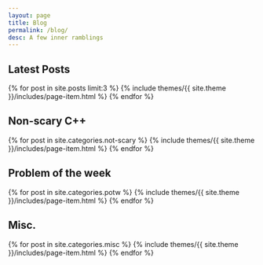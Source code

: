 ```yaml
---
layout: page
title: Blog
permalink: /blog/
desc: A few inner ramblings
---
```


<h2>Latest Posts</h2>
{% for post in site.posts limit:3 %}
  {% include themes/{{ site.theme }}/includes/page-item.html %}
{% endfor %}

<h2>Non-scary C++</h2>
{% for post in site.categories.not-scary %}
  {% include themes/{{ site.theme }}/includes/page-item.html %}
{% endfor %}

<h2>Problem of the week</h2>
{% for post in site.categories.potw %}
  {% include themes/{{ site.theme }}/includes/page-item.html %}
{% endfor %}

<h2>Misc.</h2>
{% for post in site.categories.misc %}
  {% include themes/{{ site.theme }}/includes/page-item.html %}
{% endfor %}


